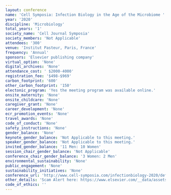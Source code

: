 ```yaml
---
layout: conference 
name: 'Cell Symposia: Infection Biology in the Age of the Microbiome '
year: '2020'
discipline: 'Microbiology'
total_years: '1'
society_name: 'Cell Journal Symposia'
society_members: 'Not Applicable'
attendees: '300'
venue: 'Institut Pasteur, Paris, France'
frequency: 'Annual'
sponsors: 'Elsevier publishing company'
virtual_option: 'None'
digital_archives: 'None'
attendance_cost: ' $2000-4000'
registration_fee: '$498-$969'
carbon_footprint: '600'
other_carbon_footprint: '150'
electonic_program: 'Yes the meeting program was available online.'
onsite_maternity: 'None'
onsite_childcare: 'None'
caregiver_grant: 'None'
career_development: 'None'
ecr_promotion_events: 'None'
travel_awards: 'None'
code_of_conduct: 'None'
safety_instructions: 'None'
gender_balance: 'None'
keynote_gender_balance: 'Not Applicable to this meeting.'
speaker_gender_balance: 'Not Applicable to this meeting.'
invited_gender_balance: '11 Men: 10 Women'
session_chair_gender_balance: 'Not Applicable'
conference_chair_gender_balance: '3 Women: 2 Men'
environmental_sustainability: 'None'
public_engagement: 'None'
sustainability_initiatives: 'None'
conference_url: 'http://www.cell-symposia.com/infectionbiology-2020/default.asp'
other_details: 'Scam Alert here: https://www.elsevier.com/__data/assets/pdf_file/0017/711431/25314_EHS_Warning_CA.pdf    and    WARNING - SCAM ALERT: WARNING - SCAM ALERT: Exhibitor Housing Services (EHS), Exhibitor Housing Management (EHM) & Business Travel Management (BTM). Note to conference delegates: Please read the warning regarding a fraudulent travel and hotel booking scheme. All accommodation bookings should be made directly through the conference hotel(s), using the accommodation booking link on the website where specified.'
code_of_ethics: ''
---
```

